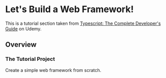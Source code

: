 # Let's Build a Web Framework!

This is a tutorial section taken from [Typescript: The Complete Developer's Guide](https://www.udemy.com/course/typescript-the-complete-developers-guide/) on Udemy.

## Overview

### The Tutorial Project

Create a simple web framework from scratch.
